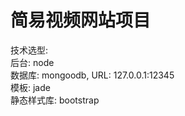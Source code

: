 # 简易视频网站项目
技术选型: <br/>
后台: node <br/>
数据库:  mongoodb, URL: 127.0.0.1:12345 <br/> 
模板:  jade <br/>
静态样式库:  bootstrap <br/>
